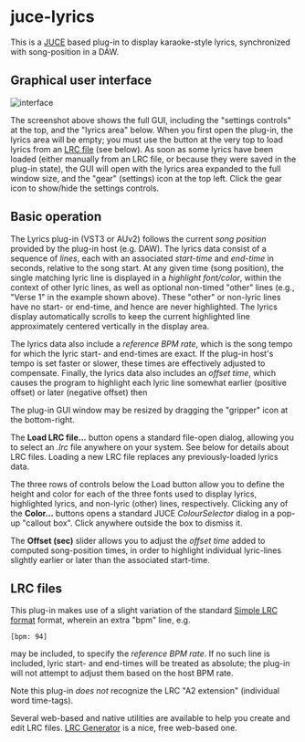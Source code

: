 # juce-lyrics
This is a [JUCE](https://juce.com) based plug-in to display karaoke-style lyrics, synchronized with song-position in a DAW.

## Graphical user interface

![interface](C:\Users\owner\Documents\GitHub\juce-lyrics\interface.png)

The screenshot above shows the full GUI, including the "settings controls" at the top, and the "lyrics area" below. When you first open the plug-in, the lyrics area will be empty; you must use the button at the very top to load lyrics from an [LRC file](https://en.wikipedia.org/wiki/LRC_(file_format)) (see below). As soon as some lyrics have been loaded (either manually from an LRC file, or because they were saved in the plug-in state), the GUI will open with the lyrics area expanded to the full window size, and the "gear" (settings) icon at the top left. Click the gear icon to show/hide the settings controls.

## Basic operation

The Lyrics plug-in (VST3 or AUv2) follows the current *song position* provided by the plug-in host (e.g. DAW). The lyrics data consist of a sequence of *lines*, each with an associated *start-time* and *end-time* in seconds, relative to the song start. At any given time (song position), the single matching lyric line is displayed in a *highlight font/color*, within the context of other lyric lines, as well as optional non-timed "other" lines (e.g., "Verse 1" in the example shown above). These "other" or non-lyric lines have no start- or end-time, and hence are never highlighted. The lyrics display automatically scrolls to keep the current highlighted line approximately centered vertically in the display area.

The lyrics data also include a *reference BPM rate*, which is the song tempo for which the lyric start- and end-times are exact. If the plug-in host's tempo is set faster or slower, these times are effectively adjusted to compensate. Finally, the lyrics data also includes an *offset time*, which causes the program to highlight each lyric line somewhat earlier (positive offset) or later (negative offset) then 

The plug-in GUI window may be resized by dragging the "gripper" icon at the bottom-right.

The **Load LRC file...** button opens a standard file-open dialog, allowing you to select an *.lrc* file anywhere on your system. See below for details about LRC files. Loading a new LRC file replaces any previously-loaded lyrics data.

The three rows of controls below the Load button allow you to define the height and color for each of the three fonts used to display lyrics, highlighted lyrics, and non-lyric (other) lines, respectively. Clicking any of the **Color...** buttons opens a standard JUCE *ColourSelector* dialog in a pop-up "callout box". Click anywhere outside the box to dismiss it.

The **Offset (sec)** slider allows you to adjust the *offset time* added to computed song-position times, in order to highlight individual lyric-lines slightly earlier or later than the associated start-time.

## LRC files

This plug-in makes use of a slight variation of the standard [Simple LRC format](https://en.wikipedia.org/wiki/LRC_(file_format)) format, wherein an extra "bpm" line, e.g. 

`[bpm: 94]`

may be included, to specify the *reference BPM rate*. If no such line is included, lyric start- and end-times will be treated as absolute; the plug-in will not attempt to adjust them based on the host BPM rate.

Note this plug-in *does not* recognize the LRC "A2 extension" (individual word time-tags).

Several web-based and native utilities are available to help you create and edit LRC files. [LRC Generator](http://www.lrcgenerator.com/) is a nice, free web-based one.

